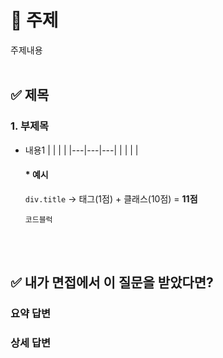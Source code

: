 # 📝 주제
주제내용
<br></br>
## ✅ 제목
### 1. 부제목
- 내용1
  |   |   |   |
  |---|---|---|
  |   |   |   |
    #### * 예시
  
    `div.title` → 태그(1점) + 클래스(10점) = **11점**
  
    ```
    코드블럭
    ```

<br></br>
## ✅ 내가 면접에서 이 질문을 받았다면?
### 요약 답변
> 
> 
### 상세 답변
> 
> 
